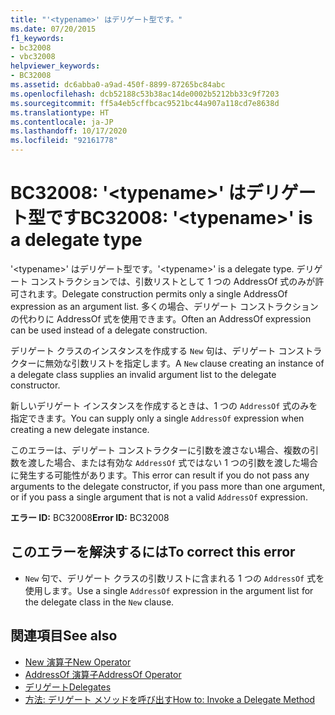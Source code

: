 ```yaml
---
title: "'<typename>' はデリゲート型です。"
ms.date: 07/20/2015
f1_keywords:
- bc32008
- vbc32008
helpviewer_keywords:
- BC32008
ms.assetid: dc6abba0-a9ad-450f-8899-87265bc84abc
ms.openlocfilehash: dcb52188c53b38ac14de0002b5212bb33c9f7203
ms.sourcegitcommit: ff5a4eb5cffbcac9521bc44a907a118cd7e8638d
ms.translationtype: HT
ms.contentlocale: ja-JP
ms.lasthandoff: 10/17/2020
ms.locfileid: "92161778"
---
```

# <a name="bc32008-typename-is-a-delegate-type"></a><span data-ttu-id="9cc67-102">BC32008: '\<typename>' はデリゲート型です</span><span class="sxs-lookup"><span data-stu-id="9cc67-102">BC32008: '\<typename>' is a delegate type</span></span>

<span data-ttu-id="9cc67-103">'\<typename>' はデリゲート型です。</span><span class="sxs-lookup"><span data-stu-id="9cc67-103">'\<typename>' is a delegate type.</span></span> <span data-ttu-id="9cc67-104">デリゲート コンストラクションでは、引数リストとして 1 つの AddressOf 式のみが許可されます。</span><span class="sxs-lookup"><span data-stu-id="9cc67-104">Delegate construction permits only a single AddressOf expression as an argument list.</span></span> <span data-ttu-id="9cc67-105">多くの場合、デリゲート コンストラクションの代わりに AddressOf 式を使用できます。</span><span class="sxs-lookup"><span data-stu-id="9cc67-105">Often an AddressOf expression can be used instead of a delegate construction.</span></span>

 <span data-ttu-id="9cc67-106">デリゲート クラスのインスタンスを作成する `New` 句は、デリゲート コンストラクターに無効な引数リストを指定します。</span><span class="sxs-lookup"><span data-stu-id="9cc67-106">A `New` clause creating an instance of a delegate class supplies an invalid argument list to the delegate constructor.</span></span>

 <span data-ttu-id="9cc67-107">新しいデリゲート インスタンスを作成するときは、1 つの `AddressOf` 式のみを指定できます。</span><span class="sxs-lookup"><span data-stu-id="9cc67-107">You can supply only a single `AddressOf` expression when creating a new delegate instance.</span></span>

 <span data-ttu-id="9cc67-108">このエラーは、デリゲート コンストラクターに引数を渡さない場合、複数の引数を渡した場合、または有効な `AddressOf` 式ではない 1 つの引数を渡した場合に発生する可能性があります。</span><span class="sxs-lookup"><span data-stu-id="9cc67-108">This error can result if you do not pass any arguments to the delegate constructor, if you pass more than one argument, or if you pass a single argument that is not a valid `AddressOf` expression.</span></span>

 <span data-ttu-id="9cc67-109">**エラー ID:** BC32008</span><span class="sxs-lookup"><span data-stu-id="9cc67-109">**Error ID:** BC32008</span></span>

## <a name="to-correct-this-error"></a><span data-ttu-id="9cc67-110">このエラーを解決するには</span><span class="sxs-lookup"><span data-stu-id="9cc67-110">To correct this error</span></span>

- <span data-ttu-id="9cc67-111">`New` 句で、デリゲート クラスの引数リストに含まれる 1 つの `AddressOf` 式を使用します。</span><span class="sxs-lookup"><span data-stu-id="9cc67-111">Use a single `AddressOf` expression in the argument list for the delegate class in the `New` clause.</span></span>

## <a name="see-also"></a><span data-ttu-id="9cc67-112">関連項目</span><span class="sxs-lookup"><span data-stu-id="9cc67-112">See also</span></span>

- [<span data-ttu-id="9cc67-113">New 演算子</span><span class="sxs-lookup"><span data-stu-id="9cc67-113">New Operator</span></span>](../operators/new-operator.md)
- [<span data-ttu-id="9cc67-114">AddressOf 演算子</span><span class="sxs-lookup"><span data-stu-id="9cc67-114">AddressOf Operator</span></span>](../operators/addressof-operator.md)
- [<span data-ttu-id="9cc67-115">デリゲート</span><span class="sxs-lookup"><span data-stu-id="9cc67-115">Delegates</span></span>](../../programming-guide/language-features/delegates/index.md)
- [<span data-ttu-id="9cc67-116">方法: デリゲート メソッドを呼び出す</span><span class="sxs-lookup"><span data-stu-id="9cc67-116">How to: Invoke a Delegate Method</span></span>](../../programming-guide/language-features/delegates/how-to-invoke-a-delegate-method.md)
